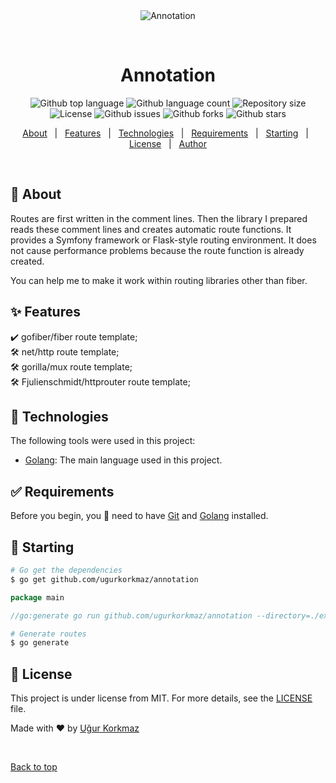 <div align="center" id="top"> 
  <img src="./.github/app.gif" alt="Annotation" />

&#xa0;

  <!-- <a href="https://annotation.netlify.app">Demo</a> -->
</div>

<h1 align="center">Annotation</h1>

<p align="center">
  <img alt="Github top language" src="https://img.shields.io/github/languages/top/ugurkorkmaz/annotation?color=56BEB8">

  <img alt="Github language count" src="https://img.shields.io/github/languages/count/ugurkorkmaz/annotation?color=56BEB8">

  <img alt="Repository size" src="https://img.shields.io/github/repo-size/ugurkorkmaz/annotation?color=56BEB8">

  <img alt="License" src="https://img.shields.io/github/license/ugurkorkmaz/annotation?color=56BEB8">

 <img alt="Github issues" src="https://img.shields.io/github/issues/ugurkorkmaz/annotation?color=56BEB8" />

  <img alt="Github forks" src="https://img.shields.io/github/forks/ugurkorkmaz/annotation?color=56BEB8" />

  <img alt="Github stars" src="https://img.shields.io/github/stars/ugurkorkmaz/annotation?color=56BEB8" />
</p>

<!-- Status -->

<!-- <h4 align="center">
	🚧  Annotation 🚀 Under construction...  🚧
</h4>

<hr> -->

<p align="center">
  <a href="#dart-about">About</a> &#xa0; | &#xa0; 
  <a href="#sparkles-features">Features</a> &#xa0; | &#xa0;
  <a href="#rocket-technologies">Technologies</a> &#xa0; | &#xa0;
  <a href="#white_check_mark-requirements">Requirements</a> &#xa0; | &#xa0;
  <a href="#checkered_flag-starting">Starting</a> &#xa0; | &#xa0;
  <a href="#memo-license">License</a> &#xa0; | &#xa0;
  <a href="https://github.com/ugurkorkmaz" target="_blank">Author</a>
</p>

<br>

## :dart: About

Routes are first written in the comment lines. Then the library I prepared reads these comment lines and creates automatic route functions.
It provides a Symfony framework or Flask-style routing environment.
It does not cause performance problems because the route function is already created.

You can help me to make it work within routing libraries other than fiber.

## :sparkles: Features
:heavy_check_mark: gofiber/fiber route template;\
:hammer_and_wrench: net/http route template;\
:hammer_and_wrench: gorilla/mux route template;\
:hammer_and_wrench: Fjulienschmidt/httprouter route template;

## :rocket: Technologies

The following tools were used in this project:

- [Golang](https://golang.org/): The main language used in this project.

## :white_check_mark: Requirements
Before you begin, you 🏁 need to have [Git](https://git-scm.com) and [Golang](https://golang.org/) installed.
## :checkered_flag: Starting

```bash
# Go get the dependencies
$ go get github.com/ugurkorkmaz/annotation
```

```go
package main

//go:generate go run github.com/ugurkorkmaz/annotation --directory=./example --package=example --mode=fiber --output=./example/routes.go
```

```bash
# Generate routes
$ go generate
```

## :memo: License

This project is under license from MIT. For more details, see the [LICENSE](LICENSE.md) file.

Made with :heart: by <a href="https://github.com/ugurkorkmaz" target="_blank">Uğur Korkmaz</a>

&#xa0;

<a href="#top">Back to top</a>
